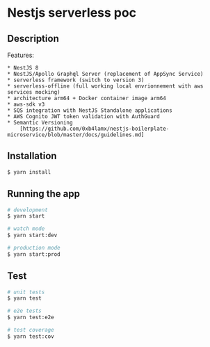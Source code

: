 # Nestjs serverless poc

## Description

Features: 

    * NestJS 8
    * NestJS/Apollo Graphql Server (replacement of AppSync Service)
    * serverless framework (switch to version 3)
    * serverless-offline (full working local envrionnement with aws services mocking) 
    * architecture arm64 + Docker container image arm64
    * aws-sdk v3
    * SQS integration with NestJS Standalone applications
    * AWS Cognito JWT token validation with AuthGuard
    * Semantic Versioning
        [https://github.com/0xb4lamx/nestjs-boilerplate-microservice/blob/master/docs/guidelines.md]

## Installation

```bash
$ yarn install
```

## Running the app

```bash
# development
$ yarn start

# watch mode
$ yarn start:dev

# production mode
$ yarn start:prod
```

## Test

```bash
# unit tests
$ yarn test

# e2e tests
$ yarn test:e2e

# test coverage
$ yarn test:cov
```
